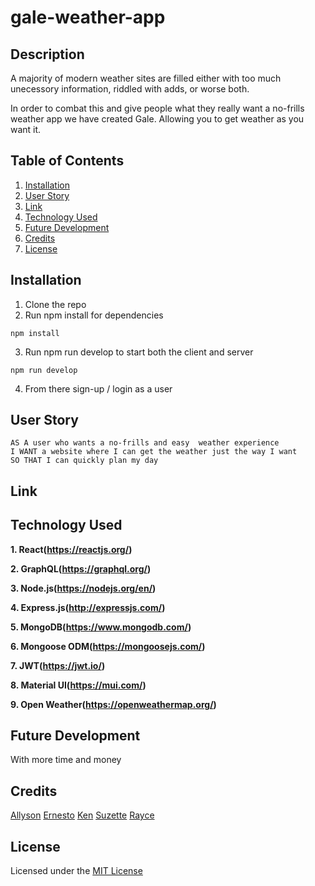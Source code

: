 # gale-weather-app

## Description
A majority of modern weather sites are filled either with too much unecessory information, riddled with adds, or worse both. 

In order to combat this and give people what they really want a no-frills weather app we have created Gale. Allowing you to get weather as you want it.

## Table of Contents
1. [Installation](##installation)
2. [User Story](##user-story)
3. [Link](##link)
4. [Technology Used](##technology-used)
5. [Future Development](##future-development)
6. [Credits](##credits)
7. [License](##license)

## Installation
1. Clone the repo
2. Run npm install for dependencies
```
npm install
``` 
3. Run npm run develop to start both the client and server
```
npm run develop
```
4. From there sign-up / login as a user

## User Story 
```
AS A user who wants a no-frills and easy  weather experience
I WANT a website where I can get the weather just the way I want
SO THAT I can quickly plan my day
```
## Link 

## Technology Used
**1. React(https://reactjs.org/)**

**2. GraphQL(https://graphql.org/)**

**3. Node.js(https://nodejs.org/en/)**

**4. Express.js(http://expressjs.com/)**

**5. MongoDB(https://www.mongodb.com/)**

**6. Mongoose ODM(https://mongoosejs.com/)** 

**7. JWT(https://jwt.io/)**

**8. Material UI(https://mui.com/)**

**9. Open Weather(https://openweathermap.org/)**

## Future Development
With more time and money 

## Credits
[Allyson](https://github.com/AllysonMcGrath)
[Ernesto](https://github.com/evalecillos)
[Ken](https://github.com/kenesei91)
[Suzette](https://github.com/kboston91)
[Rayce](https://github.com/RayceWheat)

## License 
Licensed under the [MIT License](LICENSE)
